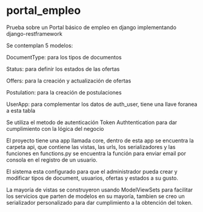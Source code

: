 # portal_empleo
Prueba sobre un Portal básico de empleo en django implementando django-restframework

Se contemplan 5 modelos:

DocumentType: para los tipos de documentos

Status: para definir los estados de las ofertas

Offers: para la creación y actualización de ofertas

Postulation: para la creación de postulaciones

UserApp: para complementar los datos de auth_user, tiene una llave foranea a esta tabla

Se utiliza el metodo de autenticación Token Authtentication para dar cumplimiento con la lógica del negocio

El proyecto tiene una app llamada core, dentro de esta app se encuentra la carpeta api, que contiene las vistas, las urls, los serializadores y las funciones
en functions.py se encuentra la función para enviar email por consola en el registro de un usuario.

El sistema esta configurado para que el administrador pueda crear y modificar tipos de document, usuarios, ofertas y estados a su gusto.

La mayoría de vistas se construyeron usando ModelViewSets para facilitar los servicios que parten de modelos en su mayoría, tambien se creo un serializador personalizado para dar cumplimiento a la obtención del token.
